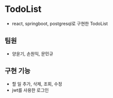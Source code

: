 # TodoList 
* react, springboot, postgresql로 구현한 TodoList

## 팀원
* 양윤기, 손원익, 문민규

## 구현 기능
* 할 일 추가, 삭제, 조회, 수정
* jwt를 사용한 로그인





